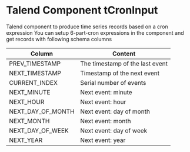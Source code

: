 # Talend Component tCronInput
Talend component to produce time series records based on a cron expression 
You can setup 6-part-cron expressions in the component and get records with following schema columns

| Column            | Content                         |
|-------------------|---------------------------------|
| PREV_TIMESTAMP    | The timestamp of the last event |
| NEXT_TIMESTAMP    | Timestamp of the next event     |
| CURRENT_INDEX     | Serial number of events         |
| NEXT_MINUTE       | Next event: minute              |
| NEXT_HOUR         | Next event: hour                |
| NEXT_DAY_OF_MONTH | Next event: day of month        |
| NEXT_MONTH        | Next event: month               |
| NEXT_DAY_OF_WEEK  | Next event: day of week         |
| NEXT_YEAR         | Next event: year                |

